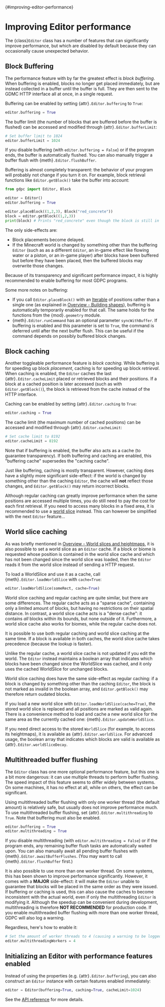 {#improving-editor-performance}
# Improving Editor performance

The {class}`Editor` class has a number of features that can significantly
improve performance, but which are disabled by default because they can
occasionally cause unexpected behavior.

## Block Buffering

The performance feature with by far the greatest effect is *block buffering*.
When buffering is enabled, blocks no longer get placed immediately, but are
instead collected in a buffer until the buffer is full. They are then
sent to the GDMC HTTP interface all at once, in a single request.

Buffering can be enabled by setting {attr}`.Editor.buffering` to `True`:

```python
editor.buffering = True
```

The buffer limit (the number of blocks that are buffered before the buffer is
flushed) can be accessed and modified through {attr}`.Editor.bufferLimit`:

```python
# Set buffer limit to 1024
editor.bufferLimit = 1024
```

If you disable buffering (with `editor.buffering = False`) or if the program
ends, the buffer is automatically flushed. You can also manually trigger a
buffer flush with {meth}`.Editor.flushBuffer`.

Buffering is almost completely transparent: the behavior of your program will
probably not change if you turn it on. For example, block retrieval functions
like `Editor.getBlock()` take the buffer into account:

```python
from gdpc import Editor, Block

editor = Editor()
editor.buffering = True

editor.placeBlock((1,2,3), Block("red_concrete"))
block = editor.getBlock((1,2,3))
print(block) # Prints "red_concrete" even though the block is still in the buffer.
```

The only side-effects are:
- Block placements become delayed.
- If the Minecraft world is changed by something other than the buffering
  `Editor` (such as as a different `Editor`, an in-game effect like flowing
  water or a piston, or an in-game player) after blocks have been buffered but
  before they have been placed, then the buffered blocks may overwrite those
  changes.

Because of its transparency and significant performance impact, it is highly
recommended to enable buffering for most GDPC programs.

Some more notes on buffering:
- If you call `Editor.placeBlock()` with an
  [Iterable](https://docs.python.org/3/glossary.html#term-iterable) of positions
  rather than a single one (as explained in [Overview - Building
  shapes](#building-shapes)), buffering is automatically temporarily enabled for
  that call. The same holds for the functions from the {mod}`.geometry` module.
- {meth}`.Editor.runCommand` has an optional parameter `syncWithBuffer`. If
  buffering is enabled and this parameter is set to `True`, the command is
  deferred until after the next buffer flush. This can be useful if the command
  depends on possibly buffered block changes.


## Block caching

Another toggleable performance feature is *block caching*. While buffering is
for speeding up block *placement*, caching is for speeding up block *retrieval*.
When caching is enabled, the `Editor` caches the last {attr}`.Editor.cacheLimit`
placed or retrieved blocks and their positions. If a block at a cached position
is later accessed (such as with `Editor.getBlock()`), the block is retrieved
from the cache instead of the HTTP interface.

Caching can be enabled by setting {attr}`.Editor.caching` to `True`:

```python
editor.caching = True
```

The cache limit (the maximum number of cached positions) can be
accessed and modified through {attr}`.Editor.cacheLimit`:

```python
# Set cache limit to 8192
editor.cacheLimit = 8192
```

Note that if buffering is enabled, the buffer also acts as a cache (to guarantee
transparency). If both buffering and caching are enabled, this "buffering cache"
supersedes the "caching cache".

Just like buffering, caching is mostly transparent. However, caching does have a
slightly more significant side-effect: if the world is changed by something
other than the caching `Editor`, the cache will **not** reflect those changes,
and `Editor.getBlock()` may return incorrect blocks.

Although regular caching can greatly improve performance when the same positions
are accessed multiple times, you do still need to pay the cost for each first
retrieval. If you need to access many blocks in a fixed area, it is recommended
to use a [world slice](#world-slices-and-heightmaps) instead. This can however
be simplified with the next `Editor` feature...


## World slice caching

As was briefly mentioned in [Overview - World slices and
heightmaps](#world-slices-and-heightmaps), it is also possible to set a world
slice as an `Editor` cache. If a block or biome is requested whose position is
contained in the world slice cache and which has not been changed since the
world slice was loaded, then the `Editor` reads it from the world slice instead
of sending a HTTP request.

To load a WorldSlice and use it as a cache, call {meth}`.Editor.loadWorldSlice`
with `cache=True`:

```python
editor.loadWorldSlice(someRect, cache=True)
```

World slice caching and regular caching are quite similar, but there are some
differences. The regular cache acts as a "sparse cache", containing only a
limited amount of blocks, but having no restrictions on their spatial distance.
In contrast, a world slice cache acts is a "dense cache": it contains *all*
blocks within its bounds, but none outside of it. Furthermore, a world slice
cache also works for biomes, while the regular cache does not.

It is possible to use both regular caching and world slice caching at the same
time. If a block is available in both caches, the world slice cache takes
precedence (because the lookup is faster).

Unlike the regular cache, a world slice cache is not updated if you edit the
world. The `Editor` instead maintains a boolean array that indicates which
blocks have been changed since the WorldSlice was cached, and it only uses
the cached WorldSlice for unchanged blocks.

World slice caching does have the same side-effect as regular caching: if a
block is changed by something other than the caching `Editor`, the block is not
marked as invalid in the boolean array, and `Editor.getBlock()` may therefore
return oudated blocks.

If you load a new world slice with `Editor.loadWorldSlice(cache=True)`, the
stored world slice is replaced and all positions are marked as valid again.
There is a convenience method to load and cache a new world slice for the same
area as the currently cached one: {meth}`.Editor.updateWorldSlice`.

If you need direct access to the stored `WorldSlice` (for example,
to access its heightmaps), it is available as {attr}`.Editor.worldSlice`.
For advanced usage, the boolean array that indicates which blocks are valid is
available as {attr}`.Editor.worldSliceDecay`.


## Multithreaded buffer flushing

The `Editor` class has one more optional performance feature, but this one is a
bit more dangerous: it can use multiple threads to perform buffer flushing. The
speed impact of this feature seems to differ widely between systems. On some
machines, it has no effect at all, while on others, the effect can be
significant.

Using multithreaded buffer flushing with only one worker thread (the default
amount) is relatively safe, but usually does not improve performance much. To
use multithreaded buffer flushing, set {attr}`.Editor.multithreading` to `True`.
Note that buffering must also be enabled.

```python
editor.buffering = True
editor.multithreading = True
```

If you disable multithreading (with `editor.multithreading = False`) or if the
program ends, any remaining buffer flush tasks are automatically waited upon.
You can also manually await all pending buffer flushes with
{meth}`.Editor.awaitBufferFlushes`. (You may want to call
{meth}`.Editor.flushBuffer` first.)

It is also possible to use more than one worker thread. On some systems, this
has been shown to improve performance significantly. However, it comes with a
**MAJOR** side-effect: it will make the `Editor` unable to guarantee that blocks
will be placed in the same order as they were issued. If buffering or caching is
used, this can also cause the caches to become inconsistent with the actual
world, even if only the multithreading `Editor` is modifying it. Although the
speedup can be convenient during development, multithreading is therefore **NOT
RECOMMENDED** for production code. If you enable multithreaded buffer flushing
with more than one worker thread, GDPC will also log a warning.

Regardless, here's how to enable it:

```python
# Set the amount of worker threads to 4 (causing a warning to be logged).
editor.multithreadingWorkers = 4
```


## Initializing an Editor with performance features enabled

Instead of using the properties (e.g. {attr}`.Editor.buffering`), you can also
construct an `Editor` instance with certain features enabled immediately:

```python
editor = Editor(buffering=True, caching=True, cacheLimit=1024)
```

See the [API reference](../api/gdpc.editor.rst) for more details.
